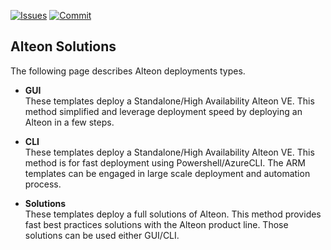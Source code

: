 [![Issues](https://img.shields.io/github/issues/Radware/Radware-azure-arm-templates)](https://github.com/radware/Radware-azure-arm-templates/issues)
[![Commit](https://img.shields.io/github/last-commit/Radware/Radware-azure-arm-templates)]()
## Alteon Solutions

The following page describes Alteon deployments types.

  - **GUI** <br>These templates deploy a Standalone/High Availability Alteon VE.
      This method simplified and leverage deployment speed by deploying an Alteon in a few steps.
 
 - **CLI** <br>These templates deploy a Standalone/High Availability Alteon VE.
      This method is for fast deployment using Powershell/AzureCLI.
      The ARM templates can be engaged in large scale deployment and automation process.
      
 - **Solutions** <br>These templates deploy a full solutions of Alteon.
      This method provides fast best practices solutions with the Alteon product line.
      Those solutions can be used either GUI/CLI.   
      
      
      

     
    
